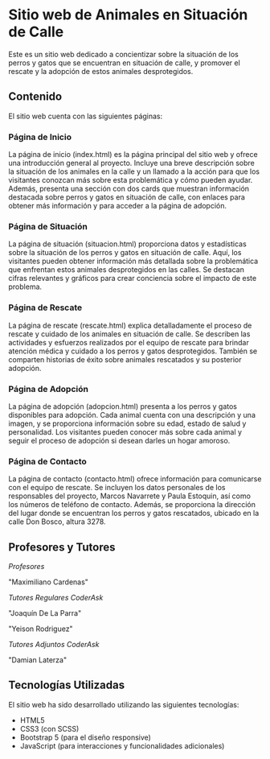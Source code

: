 # Sitio web de Animales en Situación de Calle

Este es un sitio web dedicado a concientizar sobre la situación de los perros y gatos que se encuentran en situación de calle, y promover el rescate y la adopción de estos animales desprotegidos.


## Contenido

El sitio web cuenta con las siguientes páginas:

### Página de Inicio

La página de inicio (index.html) es la página principal del sitio web y ofrece una introducción general al proyecto. Incluye una breve descripción sobre la situación de los animales en la calle y un llamado a la acción para que los visitantes conozcan más sobre esta problemática y cómo pueden ayudar. Además, presenta una sección con dos cards que muestran información destacada sobre perros y gatos en situación de calle, con enlaces para obtener más información y para acceder a la página de adopción.

### Página de Situación

La página de situación (situacion.html) proporciona datos y estadísticas sobre la situación de los perros y gatos en situación de calle. Aquí, los visitantes pueden obtener información más detallada sobre la problemática que enfrentan estos animales desprotegidos en las calles. Se destacan cifras relevantes y gráficos para crear conciencia sobre el impacto de este problema.

### Página de Rescate

La página de rescate (rescate.html) explica detalladamente el proceso de rescate y cuidado de los animales en situación de calle. Se describen las actividades y esfuerzos realizados por el equipo de rescate para brindar atención médica y cuidado a los perros y gatos desprotegidos. También se comparten historias de éxito sobre animales rescatados y su posterior adopción.

### Página de Adopción

La página de adopción (adopcion.html) presenta a los perros y gatos disponibles para adopción. Cada animal cuenta con una descripción y una imagen, y se proporciona información sobre su edad, estado de salud y personalidad. Los visitantes pueden conocer más sobre cada animal y seguir el proceso de adopción si desean darles un hogar amoroso.

### Página de Contacto

La página de contacto (contacto.html) ofrece información para comunicarse con el equipo de rescate. Se incluyen los datos personales de los responsables del proyecto, Marcos Navarrete y Paula Estoquin, así como los números de teléfono de contacto. Además, se proporciona la dirección del lugar donde se encuentran los perros y gatos rescatados, ubicado en la calle Don Bosco, altura 3278.

## Profesores y Tutores

*Profesores*

"Maximiliano Cardenas"

*Tutores Regulares CoderAsk*

"Joaquín De La Parra"

"Yeison Rodriguez"

*Tutores Adjuntos CoderAsk*

"Damian Laterza"

## Tecnologías Utilizadas

El sitio web ha sido desarrollado utilizando las siguientes tecnologías:

- HTML5
- CSS3 (con SCSS)
- Bootstrap 5 (para el diseño responsive)
- JavaScript (para interacciones y funcionalidades adicionales)
